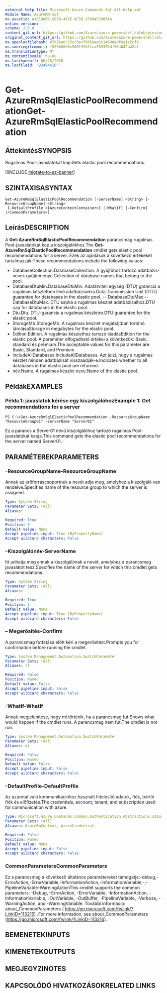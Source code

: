 ```yaml
---
external help file: Microsoft.Azure.Commands.Sql.dll-Help.xml
Module Name: AzureRM.Sql
ms.assetid: A1E19A66-CD70-467E-8C59-1F88453905A4
online version: ''
schema: 2.0.0
content_git_url: https://github.com/Azure/azure-powershell/blob/preview/src/ResourceManager/Sql/Commands.Sql/help/Get-AzureRmSqlElasticPoolRecommendation.md
original_content_git_url: https://github.com/Azure/azure-powershell/blob/preview/src/ResourceManager/Sql/Commands.Sql/help/Get-AzureRmSqlElasticPoolRecommendation.md
ms.openlocfilehash: 47d56a0c15cc3ecf9656ae6c14600adf6a1e2cf8
ms.sourcegitcommit: f599b50d5e980197d1fca769378df90a842b42a1
ms.translationtype: MT
ms.contentlocale: hu-HU
ms.lasthandoff: 08/20/2020
ms.locfileid: "93494616"
---
```

# <span data-ttu-id="68ee8-101">Get-AzureRmSqlElasticPoolRecommendation</span><span class="sxs-lookup"><span data-stu-id="68ee8-101">Get-AzureRmSqlElasticPoolRecommendation</span></span>

## <span data-ttu-id="68ee8-102">Áttekintés</span><span class="sxs-lookup"><span data-stu-id="68ee8-102">SYNOPSIS</span></span>
<span data-ttu-id="68ee8-103">Rugalmas Pool-javaslatokat kap.</span><span class="sxs-lookup"><span data-stu-id="68ee8-103">Gets elastic pool recommendations.</span></span>

[!INCLUDE [migrate-to-az-banner](../../includes/migrate-to-az-banner.md)]

## <span data-ttu-id="68ee8-104">SZINTAXISA</span><span class="sxs-lookup"><span data-stu-id="68ee8-104">SYNTAX</span></span>

```
Get-AzureRmSqlElasticPoolRecommendation [-ServerName] <String> [-ResourceGroupName] <String>
 [-DefaultProfile <IAzureContextContainer>] [-WhatIf] [-Confirm] [<CommonParameters>]
```

## <span data-ttu-id="68ee8-105">Leírás</span><span class="sxs-lookup"><span data-stu-id="68ee8-105">DESCRIPTION</span></span>
<span data-ttu-id="68ee8-106">A **Get-AzureRmSqlElasticPoolRecommendation** parancsmag rugalmas Pool-javaslatokat kap a kiszolgálókhoz.</span><span class="sxs-lookup"><span data-stu-id="68ee8-106">The **Get-AzureRmSqlElasticPoolRecommendation** cmdlet gets elastic pool recommendations for a server.</span></span>
<span data-ttu-id="68ee8-107">Ezek az ajánlások a következő értékeket tartalmazzák:</span><span class="sxs-lookup"><span data-stu-id="68ee8-107">These recommendations include the following values:</span></span>

- <span data-ttu-id="68ee8-108">DatabaseCollection.</span><span class="sxs-lookup"><span data-stu-id="68ee8-108">DatabaseCollection.</span></span> <span data-ttu-id="68ee8-109">A gyűjtőhöz tartozó adatbázis-nevek gyűjteménye.</span><span class="sxs-lookup"><span data-stu-id="68ee8-109">Collection of database names that belong to the pool.</span></span> 
- <span data-ttu-id="68ee8-110">DatabaseDtuMin.</span><span class="sxs-lookup"><span data-stu-id="68ee8-110">DatabaseDtuMin.</span></span> <span data-ttu-id="68ee8-111">Adatátviteli egység (DTU) garancia a rugalmas készletben lévő adatbázisokra.</span><span class="sxs-lookup"><span data-stu-id="68ee8-111">Data Transmission Unit (DTU) guarantee for databases in the elastic pool.</span></span> 
 <span data-ttu-id="68ee8-112">-- DatabaseDtuMax.</span><span class="sxs-lookup"><span data-stu-id="68ee8-112">-- DatabaseDtuMax.</span></span> <span data-ttu-id="68ee8-113">DTU sapka a rugalmas készlet adatbázisaihoz.</span><span class="sxs-lookup"><span data-stu-id="68ee8-113">DTU cap for databases in the elastic pool.</span></span> 
- <span data-ttu-id="68ee8-114">Dtu.</span><span class="sxs-lookup"><span data-stu-id="68ee8-114">Dtu.</span></span> <span data-ttu-id="68ee8-115">DTU-garancia a rugalmas készletre.</span><span class="sxs-lookup"><span data-stu-id="68ee8-115">DTU guarantee for the elastic pool.</span></span> 
- <span data-ttu-id="68ee8-116">StorageMb.</span><span class="sxs-lookup"><span data-stu-id="68ee8-116">StorageMb.</span></span> <span data-ttu-id="68ee8-117">A rugalmas készlet megabájtban történő tárolása</span><span class="sxs-lookup"><span data-stu-id="68ee8-117">Storage in megabytes for the elastic pool.</span></span> 
- <span data-ttu-id="68ee8-118">Edition.</span><span class="sxs-lookup"><span data-stu-id="68ee8-118">Edition.</span></span> <span data-ttu-id="68ee8-119">A rugalmas készlethez tartozó kiadás</span><span class="sxs-lookup"><span data-stu-id="68ee8-119">Edition for the elastic pool.</span></span> <span data-ttu-id="68ee8-120">A paraméter elfogadható értékei a következők: Basic, standard és prémium.</span><span class="sxs-lookup"><span data-stu-id="68ee8-120">The acceptable values for this parameter are: Basic, Standard, and Premium.</span></span> 
- <span data-ttu-id="68ee8-121">IncludeAllDatabases.</span><span class="sxs-lookup"><span data-stu-id="68ee8-121">IncludeAllDatabases.</span></span> <span data-ttu-id="68ee8-122">Azt jelzi, hogy a rugalmas készlet minden adatbázisát visszaadják-e.</span><span class="sxs-lookup"><span data-stu-id="68ee8-122">Indicates whether to all databases in the elastic pool are returned.</span></span> 
- <span data-ttu-id="68ee8-123">név.</span><span class="sxs-lookup"><span data-stu-id="68ee8-123">Name.</span></span> <span data-ttu-id="68ee8-124">A rugalmas készlet neve.</span><span class="sxs-lookup"><span data-stu-id="68ee8-124">Name of the elastic pool.</span></span>

## <span data-ttu-id="68ee8-125">Példák</span><span class="sxs-lookup"><span data-stu-id="68ee8-125">EXAMPLES</span></span>

### <span data-ttu-id="68ee8-126">Példa 1: javaslatok kérése egy kiszolgálóhoz</span><span class="sxs-lookup"><span data-stu-id="68ee8-126">Example 1: Get recommendations for a server</span></span>
```
PS C:\>Get-AzureRmSqlElasticPoolRecommendation -ResourceGroupName "ResourceGroup01" -ServerName "Server01"
```

<span data-ttu-id="68ee8-127">Ez a parancs a Server01 nevű kiszolgálóhoz tartozó rugalmas Pool-javaslatokat kapja.</span><span class="sxs-lookup"><span data-stu-id="68ee8-127">This command gets the elastic pool recommendations for the server named Server01.</span></span>

## <span data-ttu-id="68ee8-128">PARAMÉTEREK</span><span class="sxs-lookup"><span data-stu-id="68ee8-128">PARAMETERS</span></span>

### <span data-ttu-id="68ee8-129">-ResourceGroupName</span><span class="sxs-lookup"><span data-stu-id="68ee8-129">-ResourceGroupName</span></span>
<span data-ttu-id="68ee8-130">Annak az erőforráscsoportnek a nevét adja meg, amelyhez a kiszolgáló van rendelve.</span><span class="sxs-lookup"><span data-stu-id="68ee8-130">Specifies name of the resource group to which the server is assigned.</span></span>

```yaml
Type: System.String
Parameter Sets: (All)
Aliases: 

Required: True
Position: 0
Default value: None
Accept pipeline input: True (ByPropertyName)
Accept wildcard characters: False
```

### <span data-ttu-id="68ee8-131">-Kiszolgálónév</span><span class="sxs-lookup"><span data-stu-id="68ee8-131">-ServerName</span></span>
<span data-ttu-id="68ee8-132">Itt adhatja meg annak a kiszolgálónak a nevét, amelyhez a parancsmag javaslatot tesz.</span><span class="sxs-lookup"><span data-stu-id="68ee8-132">Specifies the name of the server for which this cmdlet gets recommendations.</span></span>

```yaml
Type: System.String
Parameter Sets: (All)
Aliases: 

Required: True
Position: 1
Default value: None
Accept pipeline input: True (ByPropertyName)
Accept wildcard characters: False
```

### <span data-ttu-id="68ee8-133">– Megerősítés</span><span class="sxs-lookup"><span data-stu-id="68ee8-133">-Confirm</span></span>
<span data-ttu-id="68ee8-134">A parancsmag futtatása előtt kéri a megerősítést.</span><span class="sxs-lookup"><span data-stu-id="68ee8-134">Prompts you for confirmation before running the cmdlet.</span></span>

```yaml
Type: System.Management.Automation.SwitchParameter
Parameter Sets: (All)
Aliases: cf

Required: False
Position: Named
Default value: False
Accept pipeline input: False
Accept wildcard characters: False
```

### <span data-ttu-id="68ee8-135">-WhatIf</span><span class="sxs-lookup"><span data-stu-id="68ee8-135">-WhatIf</span></span>
<span data-ttu-id="68ee8-136">Annak megjelenítése, hogy mi történik, ha a parancsmag fut.</span><span class="sxs-lookup"><span data-stu-id="68ee8-136">Shows what would happen if the cmdlet runs.</span></span>
<span data-ttu-id="68ee8-137">A parancsmag nem fut.</span><span class="sxs-lookup"><span data-stu-id="68ee8-137">The cmdlet is not run.</span></span>

```yaml
Type: System.Management.Automation.SwitchParameter
Parameter Sets: (All)
Aliases: wi

Required: False
Position: Named
Default value: False
Accept pipeline input: False
Accept wildcard characters: False
```

### <span data-ttu-id="68ee8-138">-DefaultProfile</span><span class="sxs-lookup"><span data-stu-id="68ee8-138">-DefaultProfile</span></span>
<span data-ttu-id="68ee8-139">Az azuretal való kommunikációhoz használt hitelesítő adatok, fiók, bérlői fiók és előfizetés.</span><span class="sxs-lookup"><span data-stu-id="68ee8-139">The credentials, account, tenant, and subscription used for communication with azure.</span></span>

```yaml
Type: Microsoft.Azure.Commands.Common.Authentication.Abstractions.IAzureContextContainer
Parameter Sets: (All)
Aliases: AzureRmContext, AzureCredential

Required: False
Position: Named
Default value: None
Accept pipeline input: False
Accept wildcard characters: False
```

### <span data-ttu-id="68ee8-140">CommonParameters</span><span class="sxs-lookup"><span data-stu-id="68ee8-140">CommonParameters</span></span>
<span data-ttu-id="68ee8-141">Ez a parancsmag a következő általános paramétereket támogatja:-debug,-ErrorAction,-ErrorVariable,-InformationAction,-InformationVariable,-,-PipelineVariable-WarningAction</span><span class="sxs-lookup"><span data-stu-id="68ee8-141">This cmdlet supports the common parameters: -Debug, -ErrorAction, -ErrorVariable, -InformationAction, -InformationVariable, -OutVariable, -OutBuffer, -PipelineVariable, -Verbose, -WarningAction, and -WarningVariable.</span></span> <span data-ttu-id="68ee8-142">További információ: about_CommonParameters ( https://go.microsoft.com/fwlink/?LinkID=113216) .</span><span class="sxs-lookup"><span data-stu-id="68ee8-142">For more information, see about_CommonParameters (https://go.microsoft.com/fwlink/?LinkID=113216).</span></span>

## <span data-ttu-id="68ee8-143">BEMENETEK</span><span class="sxs-lookup"><span data-stu-id="68ee8-143">INPUTS</span></span>

## <span data-ttu-id="68ee8-144">KIMENETEK</span><span class="sxs-lookup"><span data-stu-id="68ee8-144">OUTPUTS</span></span>

## <span data-ttu-id="68ee8-145">MEGJEGYZI</span><span class="sxs-lookup"><span data-stu-id="68ee8-145">NOTES</span></span>

## <span data-ttu-id="68ee8-146">KAPCSOLÓDÓ HIVATKOZÁSOK</span><span class="sxs-lookup"><span data-stu-id="68ee8-146">RELATED LINKS</span></span>

